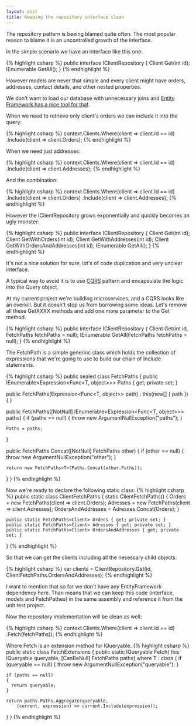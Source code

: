 ```yaml
---
layout: post
title: Keeping the repository interface clean
---
```


The repository pattern is beeing blamed quite often. The most popular reason to blame it is an uncontrolled growth of the interface.

In the simple scenario we have an interface like this one:

{% highlight csharp %}
 public interface IClientRepository
 {
 	Client Get(int id);
 	IEnumerable<Client> GetAll();
 }
{% endhighlight %}

However models are never that simple and every client might have orders, addresses, contact details, and other nested properties.

We don't want to load our database with unnecessary joins and [Entity Framework has a nice tool for that](https://msdn.microsoft.com/en-us/data/jj574232.aspx).

When we need to retrieve only client's orders we can include it into the query:

{% highlight csharp %}
context.Clients.Where(client => client.Id == id)
	 .Include(client => client.Orders);
{% endhighlight %}

When we need just addresses:

{% highlight csharp %}
context.Clients.Where(client => client.Id == id)
	 .Include(client => client.Addresses);
{% endhighlight %}

And the combination:

{% highlight csharp %}
context.Clients.Where(client => client.Id == id)
	 .Include(client => client.Orders)
	 .Include(client => client.Addresses);
{% endhighlight %}

However the IClientRepository grows exponentially and quickly becomes an ugly monster:

{% highlight csharp %}
 public interface IClientRepository
 {
 	Client Get(int id);
 	Client GetWithOrders(int id);
 	Client GetWithAddresses(int id);
 	Client GetWithOrdersAndAddresses(int id);
 	IEnumerable<Client> GetAll();
 }
{% endhighlight %}

It's not a nice solution for sure: lot's of code duplication and very unclear interface.

A typical way to avoid it is to use [CQRS](http://martinfowler.com/bliki/CQRS.html) pattern and encapsulate the logic into the Query object.

At my current project we're building microservices, and a CQRS looks like an overkill. But it doesn't stop us from borrowing some ideas. 
Let's remove all these GetXXXX methods and add one more parameter to the Get method.

{% highlight csharp %}
 public interface IClientRepository
 {
 	Client Get(int id, FetchPaths<Client> fetchPaths = null);
 	IEnumerable<Client> GetAll(FetchPaths<Client> fetchPaths = null);
 }
 {% endhighlight %}

The FetchPath is a simple generinc class which holds the collection of expressions that we're going to use to build our chain of Include statements.

 {% highlight csharp %}
public sealed class FetchPaths<T>
{
  public IEnumerable<Expression<Func<T, object>>> Paths 
  									{ 
  								     get;
  								     private set; 
  								    }

  public FetchPaths(Expression<Func<T, object>> path) 
  								: this(new[] { path })
  {
  }

  public FetchPaths([NotNull] IEnumerable<Expression<Func<T, object>>> paths)
  {
    if (paths == null)
    {
      throw new ArgumentNullException("paths");
    }

    Paths = paths;
  }

  public FetchPaths<T> Concat([NotNull] FetchPaths<T> other)
  {
    if (other == null)
    {
      throw new ArgumentNullException("other");
    }

    return new FetchPaths<T>(Paths.Concat(other.Paths));
   }
 }
 {% endhighlight %}

Now we're ready to declare the following static class:
{% highlight csharp %}
public static class ClientFetchPaths
{
    static ClientFetchPaths()
    {
        Orders = new FetchPaths<Client>(client => client.Orders);
        Adresses = new FetchPaths<Client>(client => client.Adresses);
        OrdersAndAddresses = Adresses.Concat(Orders);
    }

    public static FetchPaths<Client> Orders { get; private set; }
    public static FetchPaths<Client> Adresses { get; private set; }
    public static FetchPaths<Client> OrdersAndAddresses { get; private set; }
}
{% endhighlight %}

So that we can get the clients including all the nesessary child objects.

{% highlight csharp %}
   var clients = ClientRepository.Get(id, ClientFetchPaths.OrdersAndAddresses);
{% endhighlight %}

I want to mention that so far we don't have any EntityFramework dependency here. Than means that we can keep this code (interface, models and FetchPathes) in the same assembly and reference it from the unit test project.

Now the repository implementation will be clean as well:

{% highlight csharp %}
context.Clients.Where(client => client.Id == id)
     .Fetch(fetchPaths));
{% endhighlight %}

Where Fetch is an extension method for IQueryable.
{% highlight csharp %}
public static class FetchExtensions
{
  public static IQueryable<T> Fetch<T>(
  				this IQueryable<T> queryable, 
  				[CanBeNull] FetchPaths<T> paths) where T : class
  {
    if (queryable == null)
    {
      throw new ArgumentNullException("queryable");
    }

    if (paths == null)
    {
      return queryable;
    }

    return paths.Paths.Aggregate(queryable, 
    	(current, expression) => current.Include(expression));
  }
}
{% endhighlight %}

